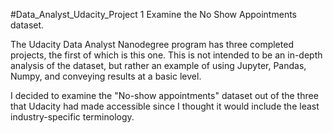 #Data_Analyst_Udacity_Project 1
Examine the No Show Appointments dataset.

The Udacity Data Analyst Nanodegree program has three completed projects, the first of which is this one. This is not intended to be an in-depth analysis of the dataset, but rather an example of using Jupyter, Pandas, Numpy, and conveying results at a basic level.

I decided to examine the "No-show appointments" dataset out of the three that Udacity had made accessible since I thought it would include the least industry-specific terminology.
